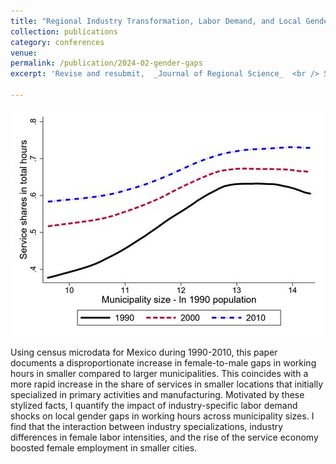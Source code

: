 ```yaml
---
title: "Regional Industry Transformation, Labor Demand, and Local Gender Gaps"
collection: publications
category: conferences
venue: 
permalink: /publication/2024-02-gender-gaps
excerpt: 'Revise and resubmit,  _Journal of Regional Science_  <br /> Studies the impact of industry-specific labor demand shocks on local gender gaps across urban size using Mexican census data between 1990-2010.'

---
```

![paper logo](/images/gender-gaps.jpg)

Using census microdata for Mexico during 1990-2010, this paper documents a disproportionate increase in female-to-male gaps in working hours in smaller compared to larger municipalities. This coincides with a more rapid increase in the share of services in smaller locations that initially specialized in primary activities and manufacturing. Motivated by these stylized facts, I quantify the impact of industry-specific labor demand shocks on local gender gaps in working hours across municipality sizes. I find that the interaction between industry specializations, industry differences in female labor intensities, and the rise of the service economy boosted female employment in smaller cities.

